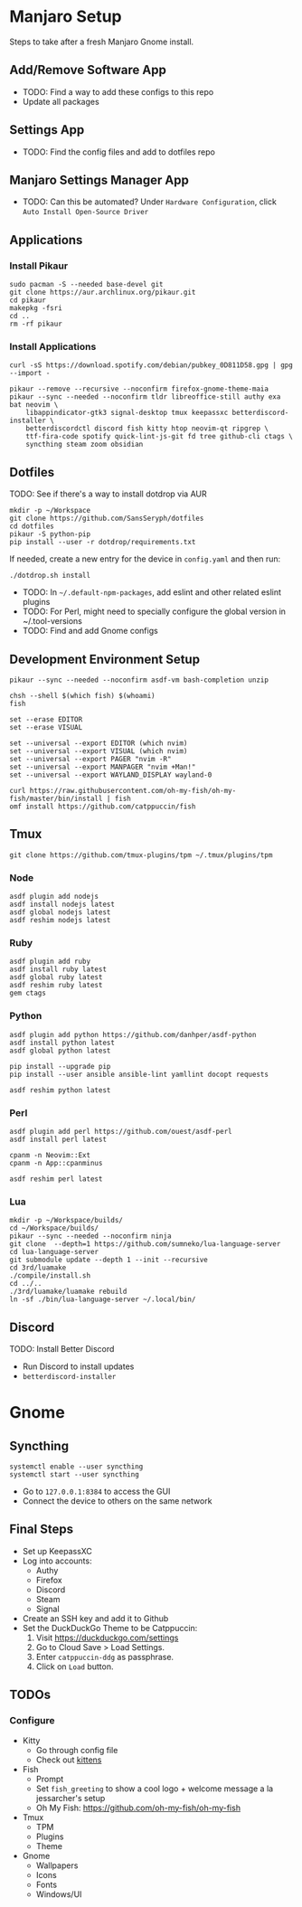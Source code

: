 # Manjaro Setup

Steps to take after a fresh Manjaro Gnome install.

## Add/Remove Software App

- TODO: Find a way to add these configs to this repo
- Update all packages

## Settings App

- TODO: Find the config files and add to dotfiles repo

## Manjaro Settings Manager App

- TODO: Can this be automated?
Under `Hardware Configuration`, click `Auto Install Open-Source Driver`

## Applications

### Install Pikaur

```
sudo pacman -S --needed base-devel git
git clone https://aur.archlinux.org/pikaur.git
cd pikaur
makepkg -fsri
cd ..
rm -rf pikaur
```

### Install Applications

```
curl -sS https://download.spotify.com/debian/pubkey_0D811D58.gpg | gpg --import -

pikaur --remove --recursive --noconfirm firefox-gnome-theme-maia
pikaur --sync --needed --noconfirm tldr libreoffice-still authy exa bat neovim \
	libappindicator-gtk3 signal-desktop tmux keepassxc betterdiscord-installer \
	betterdiscordctl discord fish kitty htop neovim-qt ripgrep \
	ttf-fira-code spotify quick-lint-js-git fd tree github-cli ctags \
	syncthing steam zoom obsidian
```

## Dotfiles
TODO: See if there's a way to install dotdrop via AUR

```
mkdir -p ~/Workspace
git clone https://github.com/SansSeryph/dotfiles
cd dotfiles
pikaur -S python-pip
pip install --user -r dotdrop/requirements.txt
```

If needed, create a new entry for the device in `config.yaml` and then run:
```
./dotdrop.sh install
```

- TODO: In `~/.default-npm-packages`, add eslint and other related eslint plugins
- TODO: For Perl, might need to specially configure the global version in ~/.tool-versions
- TODO: Find and add Gnome configs

## Development Environment Setup

```
pikaur --sync --needed --noconfirm asdf-vm bash-completion unzip

chsh --shell $(which fish) $(whoami)
fish

set --erase EDITOR
set --erase VISUAL

set --universal --export EDITOR (which nvim)
set --universal --export VISUAL (which nvim)
set --universal --export PAGER "nvim -R"
set --universal --export MANPAGER "nvim +Man!"
set --universal --export WAYLAND_DISPLAY wayland-0

curl https://raw.githubusercontent.com/oh-my-fish/oh-my-fish/master/bin/install | fish
omf install https://github.com/catppuccin/fish
```

## Tmux

```
git clone https://github.com/tmux-plugins/tpm ~/.tmux/plugins/tpm
```

### Node

```
asdf plugin add nodejs
asdf install nodejs latest
asdf global nodejs latest
asdf reshim nodejs latest
```

### Ruby

```
asdf plugin add ruby
asdf install ruby latest
asdf global ruby latest
asdf reshim ruby latest
gem ctags
```

### Python

```
asdf plugin add python https://github.com/danhper/asdf-python
asdf install python latest
asdf global python latest

pip install --upgrade pip
pip install --user ansible ansible-lint yamllint docopt requests

asdf reshim python latest
```

### Perl

```
asdf plugin add perl https://github.com/ouest/asdf-perl
asdf install perl latest

cpanm -n Neovim::Ext
cpanm -n App::cpanminus

asdf reshim perl latest
```

### Lua

```
mkdir -p ~/Workspace/builds/
cd ~/Workspace/builds/
pikaur --sync --needed --noconfirm ninja
git clone  --depth=1 https://github.com/sumneko/lua-language-server
cd lua-language-server
git submodule update --depth 1 --init --recursive
cd 3rd/luamake
./compile/install.sh
cd ../..
./3rd/luamake/luamake rebuild
ln -sf ./bin/lua-language-server ~/.local/bin/
```

## Discord

TODO: Install Better Discord

- Run Discord to install updates
- `betterdiscord-installer`

# Gnome

## Syncthing

```
systemctl enable --user syncthing
systemctl start --user syncthing
```

- Go to `127.0.0.1:8384` to access the GUI
- Connect the device to others on the same network

## Final Steps

- Set up KeepassXC
- Log into accounts:
	- Authy
	- Firefox
	- Discord
	- Steam
	- Signal
- Create an SSH key and add it to Github
- Set the DuckDuckGo Theme to be Catppuccin:
  1. Visit https://duckduckgo.com/settings
  2. Go to Cloud Save > Load Settings.
  3. Enter `catppuccin-ddg` as passphrase.
  4. Click on `Load` button.

## TODOs

### Configure
- Kitty
	- Go through config file
	- Check out [kittens](https://sw.kovidgoyal.net/kitty/kittens/custom/?highlight=split%20line#)
- Fish
	- Prompt
	- Set `fish_greeting` to show a cool logo + welcome message a la jessarcher's setup
  - Oh My Fish: https://github.com/oh-my-fish/oh-my-fish
- Tmux
	- TPM
	- Plugins
	- Theme
- Gnome
	- Wallpapers
	- Icons
	- Fonts
	- Windows/UI
